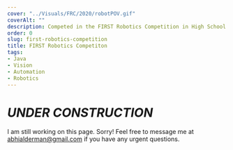 ```yaml
---
cover: "../Visuals/FRC/2020/robotPOV.gif"
coverAlt: ""
description: Competed in the FIRST Robotics Competition in High School from 2018 - 2020.
order: 0
slug: first-robotics-competition
title: FIRST Robotics Competiton
tags:
- Java
- Vision
- Automation
- Robotics
---
```


# **_UNDER CONSTRUCTION_**
I am still working on this page. Sorry! Feel free to message me at abhialderman@gmail.com if you have any urgent questions.